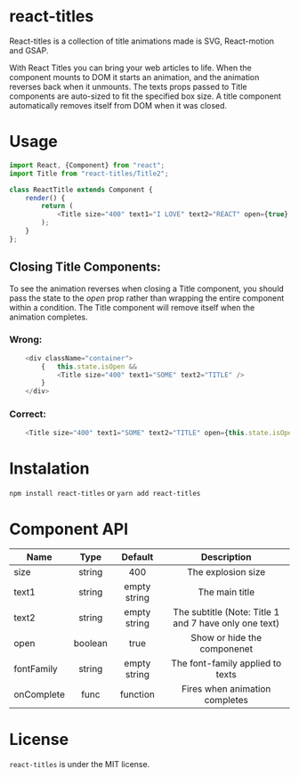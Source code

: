 # react-titles
React-titles is a collection of title animations made is SVG, React-motion and GSAP.

With React Titles you can bring your web articles to life. When the component mounts to DOM it starts an animation, and the animation reverses back when it unmounts. The texts props passed to Title components are auto-sized to fit the specified box size. A title component automatically removes itself from DOM when it was closed.

# Usage
```js
import React, {Component} from "react";
import Title from "react-titles/Title2";

class ReactTitle extends Component {
    render() {
        return (
            <Title size="400" text1="I LOVE" text2="REACT" open={true} />
        );
    }
};
```

## Closing Title Components:
To see the animation reverses when closing a Title component, you should pass the state to the _open_ prop rather than wrapping the entire component within a condition. The Title component will remove itself when the animation completes.

### Wrong:
```js
    <div className="container">
        {   this.state.isOpen &&
            <Title size="400" text1="SOME" text2="TITLE" />
        }
    </div>
```
### Correct:
```js
    <Title size="400" text1="SOME" text2="TITLE" open={this.state.isOpen} />
```

# Instalation
``npm install react-titles`` or ``yarn add react-titles``

# Component API
| Name          | Type          | Default      | Description                                          |
| ------------- |:-------------:|:------------:|:----------------------------------------------------:|
| size          | string        | 400          | The explosion size                                   |
| text1         | string        | empty string | The main title                                       |
| text2         | string        | empty string | The subtitle (Note: Title 1 and 7 have only one text)|
| open          | boolean       | true         | Show or hide the componenet                          |
| fontFamily    | string        | empty string | The font-family applied to texts                     |
| onComplete    | func          | function     | Fires when animation completes                       |

# License
``react-titles`` is under the MIT license.